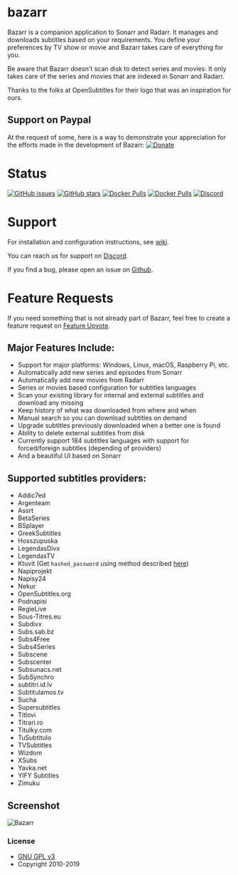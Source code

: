 # bazarr
Bazarr is a companion application to Sonarr and Radarr. It manages and downloads subtitles based on your requirements. You define your preferences by TV show or movie and Bazarr takes care of everything for you.

Be aware that Bazarr doesn't scan disk to detect series and movies: It only takes care of the series and movies that are indexed in Sonarr and Radarr.

Thanks to the folks at OpenSubtitles for their logo that was an inspiration for ours.

## Support on Paypal
At the request of some, here is a way to demonstrate your appreciation for the efforts made in the development of Bazarr:
[![Donate](https://img.shields.io/badge/Donate-PayPal-green.svg)](https://www.paypal.com/cgi-bin/webscr?cmd=_s-xclick&hosted_button_id=XHHRWXT9YB7WE&source=url)

# Status
[![GitHub issues](https://img.shields.io/github/issues/morpheus65535/bazarr.svg?style=flat-square)](https://github.com/morpheus65535/bazarr/issues)
[![GitHub stars](https://img.shields.io/github/stars/morpheus65535/bazarr.svg?style=flat-square)](https://github.com/morpheus65535/bazarr/stargazers)
[![Docker Pulls](https://img.shields.io/docker/pulls/linuxserver/bazarr.svg?style=flat-square)](https://hub.docker.com/r/linuxserver/bazarr/)
[![Docker Pulls](https://img.shields.io/docker/pulls/hotio/bazarr.svg?style=flat-square)](https://hub.docker.com/r/hotio/bazarr/)
[![Discord](https://img.shields.io/badge/discord-chat-MH2e2eb.svg?style=flat-square)](https://discord.gg/MH2e2eb)

# Support
For installation and configuration instructions, see [wiki](https://wiki.bazarr.media).

You can reach us for support on [Discord](https://discord.gg/MH2e2eb).

If you find a bug, please open an issue on [Github](https://github.com/morpheus65535/bazarr/issues).

# Feature Requests
If you need something that is not already part of Bazarr, feel free to create a feature request on [Feature Upvote](http://features.bazarr.media).

## Major Features Include:

* Support for major platforms: Windows, Linux, macOS, Raspberry Pi, etc.
* Automatically add new series and episodes from Sonarr
* Automatically add new movies from Radarr
* Series or movies based configuration for subtitles languages
* Scan your existing library for internal and external subtitles and download any missing
* Keep history of what was downloaded from where and when
* Manual search so you can download subtitles on demand
* Upgrade subtitles previously downloaded when a better one is found
* Ability to delete external subtitles from disk
* Currently support 184 subtitles languages with support for forced/foreign subtitles (depending of providers)
* And a beautiful UI based on Sonarr

## Supported subtitles providers:
* Addic7ed
* Argenteam
* Assrt
* BetaSeries
* BSplayer
* GreekSubtitles
* Hosszupuska
* LegendasDivx
* LegendasTV
* Ktuvit (Get `hashed_password` using method described [here](https://github.com/XBMCil/service.subtitles.ktuvit))
* Napiprojekt
* Napisy24
* Nekur
* OpenSubtitles.org
* Podnapisi
* RegieLive
* Sous-Titres.eu
* Subdivx
* Subs.sab.bz
* Subs4Free
* Subs4Series
* Subscene
* Subscenter
* Subsunacs.net
* SubSynchro
* subtitri.id.lv
* Subtitulamos.tv
* Sucha
* Supersubtitles
* Titlovi
* Titrari.ro
* Titulky.com
* TuSubtitulo
* TVSubtitles
* Wizdom
* XSubs
* Yavka.net
* YIFY Subtitles
* Zimuku

## Screenshot

![Bazarr](/screenshot/bazarr-screenshot.png?raw=true "Bazarr")

### License

* [GNU GPL v3](http://www.gnu.org/licenses/gpl.html)
* Copyright 2010-2019
